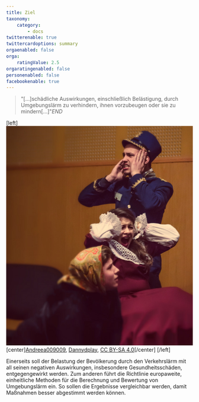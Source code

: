 ```yaml
---
title: Ziel
taxonomy:
    category:
        - docs
twitterenable: true
twittercardoptions: summary
orgaenabled: false
orga:
    ratingValue: 2.5
orgaratingenabled: false
personenabled: false
facebookenable: true
---
```


> "[...]schädliche Auswirkungen, einschließlich Belästigung, durch Umgebungslärm zu verhindern, ihnen vorzubeugen oder sie zu mindern[...]"<cite>END</cite>

[left]![Dannydplay](tooloud.jpg?resize=256,100)
[center]<a href="https://commons.wikimedia.org/wiki/User:Andreea009009">Andreea009009</a>, <a href="https://commons.wikimedia.org/wiki/File:Dannydplay.jpg">Dannydplay</a>, <a href="https://creativecommons.org/licenses/by-sa/4.0/legalcode" rel="license">CC BY-SA 4.0</a>[/center]
[/left]

Einerseits soll der Belastung der Bevölkerung durch den Verkehrslärm mit all seinen negativen Auswirkungen, insbesondere Gesundheitsschäden, entgegengewirkt werden.
Zum anderen führt die Richtlinie europaweite, einheitliche Methoden für die Berechnung und Bewertung von Umgebungslärm ein. So sollen die Ergebnisse vergleichbar werden, damit Maßnahmen besser abgestimmt werden können.

